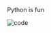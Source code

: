 Python is fun

![code](https://user-images.githubusercontent.com/117805904/223870005-9ec7a33c-7470-422b-8666-96af2f80e715.png)

